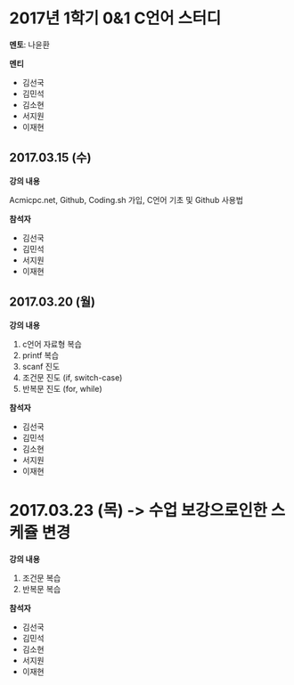 # 2017년 1학기 0&1 C언어 스터디
**멘토**: 나윤환

**멘티**
* 김선국
* 김민석
* 김소현
* 서지원
* 이재현

## 2017.03.15 (수)
**강의 내용**

Acmicpc.net, Github, Coding.sh 가입, C언어 기초 및 Github 사용법

**참석자**
* 김선국
* 김민석
* 서지원
* 이재현

## 2017.03.20 (월)
**강의 내용**

  1. c언어 자료형 복습
  2. printf 복습
  3. scanf 진도
  4. 조건문 진도 (if, switch-case)
  5. 반복문 진도 (for, while)

**참석자**
* 김선국
* 김민석
* 김소현
* 서지원
* 이재현

# 2017.03.23 (목) -> 수업 보강으로인한 스케쥴 변경
**강의 내용**

  1. 조건문 복습
  2. 반복문 복습

**참석자**
* 김선국
* 김민석
* 김소현
* 서지원
* 이재현

